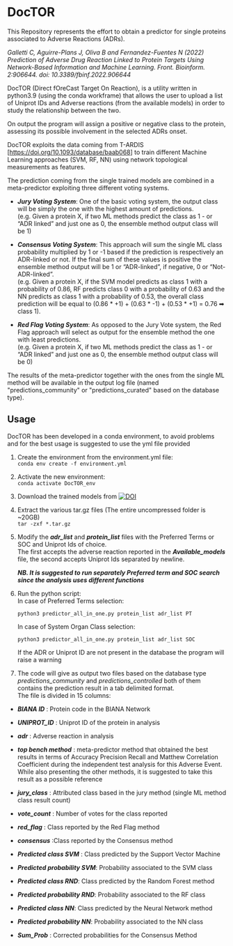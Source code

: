 # DocTOR
This Repository represents the effort to obtain a predictor for single 
proteins associated to Adverse Reactions (ADRs).

*Galletti C, Aguirre-Plans J, Oliva B and Fernandez-Fuentes N (2022) Prediction of Adverse Drug Reaction Linked to Protein Targets Using Network-Based Information and Machine Learning. Front. Bioinform. 2:906644. doi: 10.3389/fbinf.2022.906644*

DocTOR (Direct fOreCast Target On Reaction), is a utility written in
python3.9 (using the conda workframe) that allows the user to upload
a list of Uniprot IDs and Adverse reactions (from the available models) in order to study the 
relationship between the two. 

On output the program will assign a positive or negative class to 
the protein, assessing its possible involvement in the selected ADRs
onset.

DocTOR exploits the data coming from T-ARDIS [<https://doi.org/10.1093/database/baab068>] 
to train different Machine Learning approaches (SVM, RF, NN) using network 
topological measurements as features. 

The prediction coming from the single trained models are combined in a meta-predictor exploiting three different voting 
systems.  
* ___Jury Voting System___: One of the basic voting system, the output class will be simply the one with the highest amount of predictions.   
(e.g. Given a protein X, if two ML methods predict the class as 1 - or “ADR linked” and just one as 0, the ensemble method output class will be 1)


* ___Consensus Voting System___: This approach will sum the single ML class probability multiplied by 1 or -1 based if the prediction is respectively an ADR-linked or not. If the final sum of these values is positive the ensemble method output will be 1 or “ADR-linked”, if negative, 0 or “Not-ADR-linked”.   
(e.g. Given a protein X, if the SVM model predicts as class 1 with a probability of 0.86, RF predicts class 0 with a probability of 0.63 and the NN predicts as class 1 with a probability of 0.53, the overall class prediction will be equal to (0.86 * +1) + (0.63 * -1) + (0.53 * +1) = 0.76 ➡ class 1).


* ___Red Flag Voting System___: As opposed to the Jury Vote system, the Red Flag approach will select as output for the ensemble method the one with least predictions.  
(e.g. Given a protein X, if two ML methods predict the class as 1 - or “ADR linked” and just one as 0, the ensemble method output class will be 0)



The results of the meta-predictor together with the ones from the single ML method will be available in the output log 
file (named "predictions_community" or "predictions_curated" based on the database type). 

## Usage

DocTOR has been developed in a conda environment, to avoid problems and for the best usage is suggested to use the yml 
 file provided

1. Create the environment from the environment.yml file:  
`conda env create -f environment.yml`


2. Activate the new environment:  
`conda activate DocTOR_env`  


3. Download the trained models from [![DOI](https://zenodo.org/badge/DOI/10.5281/zenodo.6337104.svg)](https://doi.org/10.5281/zenodo.6337104)


4. Extract the various tar.gz files (The entire uncompressed folder is ~20GB)  
`tar -zxf *.tar.gz`


5. Modify the ***adr_list*** and ***protein_list*** files with the Preferred Terms or SOC and Uniprot Ids of choice.  
The first accepts the adverse reaction reported in the ***Available_models*** file, the second accepts Uniprot Ids 
separated by newline.

    ***NB. It is suggested to run separately Preferred term and SOC search since the analysis uses different functions***  


6. Run the python script:  
In case of Preferred Terms selection:  

       python3 predictor_all_in_one.py protein_list adr_list PT   
    In case of System Organ Class selection:  

       python3 predictor_all_in_one.py protein_list adr_list SOC  
    If the ADR or Uniprot ID are not present in the database the program will raise a warning


7. The code will give as output two files based on the database type _predictions_community_ and _predictions_controlled_
both of them contains the prediction result in a tab delimited format.  
The file is divided in 15 columns:  
* ___BIANA ID___ : Protein code in the BIANA Network


* ___UNIPROT_ID___ : Uniprot ID of the protein in analysis


* ___adr___ : Adverse reaction in analysis


* ___top bench method___ : meta-predictor method that obtained the best results in terms of Accuracy Precision Recall and Matthew Correlation Coefficient during the independent test analysis for this Adverse Event. While also presenting the other methods, it is suggested to take this result as a possible reference


* ___jury_class___ : Attributed class based in the jury method (single ML method class result count) 
* ___vote_count___ : Number of votes for the class reported


* ___red_flag___ : Class reported by the Red Flag method


* ___consensus___ :Class reported by the Consensus method


* ___Predicted class SVM___ : Class predicted by the Support Vector Machine
* ___Predicted probability SVM___: Probability associated to the SVM class
* ___Predicted class RND___: Class predicted by the Random Forest method
* ___Predicted probability RND___: Probability associated to the RF class
* ___Predicted class NN___: Class predicted by the Neural Network method 
* ___Predicted probability NN___: Probability associated to the NN class


* ___Sum_Prob___ : Corrected probabilities for the Consensus Method 
